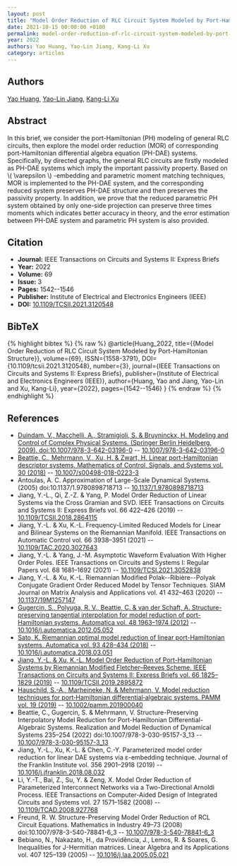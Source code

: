 ```yaml
---
layout: post
title: "Model Order Reduction of RLC Circuit System Modeled by Port-Hamiltonian Structure"
date: 2021-10-15 00:00:00 +0100
permalink: model-order-reduction-of-rlc-circuit-system-modeled-by-port-hamiltonian-structure
year: 2022
authors: Yao Huang, Yao-Lin Jiang, Kang-Li Xu
category: articles
---
```

 
## Authors
[Yao Huang](authors/yao-huang), [Yao-Lin Jiang](authors/yaolin-jiang), [Kang-Li Xu](authors/kangli-xu)
 
## Abstract
In this brief, we consider the port-Hamiltonian (PH) modeling of general RLC circuits, then explore the model order reduction (MOR) of corresponding port-Hamiltonian differential algebra equation (PH-DAE) systems. Specifically, by directed graphs, the general RLC circuits are firstly modeled as PH-DAE systems which imply the important passivity property. Based on \\( \varepsilon  \\) -embedding and parametric moment matching techniques, MOR is implemented to the PH-DAE system, and the corresponding reduced system preserves PH-DAE structure and then preserves the passivity property. In addition, we prove that the reduced parametric PH system obtained by only one-side projection can preserve three times moments which indicates better accuracy in theory, and the error estimation between PH-DAE system and parametric PH system is also provided.
 
## Citation
- **Journal:** IEEE Transactions on Circuits and Systems II: Express Briefs
- **Year:** 2022
- **Volume:** 69
- **Issue:** 3
- **Pages:** 1542--1546
- **Publisher:** Institute of Electrical and Electronics Engineers (IEEE)
- **DOI:** [10.1109/TCSII.2021.3120548](https://doi.org/10.1109/TCSII.2021.3120548)
 
## BibTeX
{% highlight bibtex %}
{% raw %}
@article{Huang_2022,
  title={{Model Order Reduction of RLC Circuit System Modeled by Port-Hamiltonian Structure}},
  volume={69},
  ISSN={1558-3791},
  DOI={10.1109/tcsii.2021.3120548},
  number={3},
  journal={IEEE Transactions on Circuits and Systems II: Express Briefs},
  publisher={Institute of Electrical and Electronics Engineers (IEEE)},
  author={Huang, Yao and Jiang, Yao-Lin and Xu, Kang-Li},
  year={2022},
  pages={1542--1546}
}
{% endraw %}
{% endhighlight %}
 
## References
- [Duindam, V., Macchelli, A., Stramigioli, S. & Bruyninckx, H. Modeling and Control of Complex Physical Systems. (Springer Berlin Heidelberg, 2009). doi:10.1007/978-3-642-03196-0](modeling-and-control-of-complex-physical-systems) -- [10.1007/978-3-642-03196-0](https://doi.org/10.1007/978-3-642-03196-0)
- [Beattie, C., Mehrmann, V., Xu, H. & Zwart, H. Linear port-Hamiltonian descriptor systems. Mathematics of Control, Signals, and Systems vol. 30 (2018)](linear-port-hamiltonian-descriptor-systems) -- [10.1007/s00498-018-0223-3](https://doi.org/10.1007/s00498-018-0223-3)
- Antoulas, A. C. Approximation of Large-Scale Dynamical Systems. (2005) doi:10.1137/1.9780898718713 -- [10.1137/1.9780898718713](https://doi.org/10.1137/1.9780898718713)
- Jiang, Y.-L., Qi, Z.-Z. & Yang, P. Model Order Reduction of Linear Systems via the Cross Gramian and SVD. IEEE Transactions on Circuits and Systems II: Express Briefs vol. 66 422–426 (2019) -- [10.1109/TCSII.2018.2864115](https://doi.org/10.1109/TCSII.2018.2864115)
- Jiang, Y.-L. & Xu, K.-L. Frequency-Limited Reduced Models for Linear and Bilinear Systems on the Riemannian Manifold. IEEE Transactions on Automatic Control vol. 66 3938–3951 (2021) -- [10.1109/TAC.2020.3027643](https://doi.org/10.1109/TAC.2020.3027643)
- Jiang, Y.-L. & Yang, J.-M. Asymptotic Waveform Evaluation With Higher Order Poles. IEEE Transactions on Circuits and Systems I: Regular Papers vol. 68 1681–1692 (2021) -- [10.1109/TCSI.2021.3052838](https://doi.org/10.1109/TCSI.2021.3052838)
- Jiang, Y.-L. & Xu, K.-L. Riemannian Modified Polak--Ribière--Polyak Conjugate Gradient Order Reduced Model by Tensor Techniques. SIAM Journal on Matrix Analysis and Applications vol. 41 432–463 (2020) -- [10.1137/19M1257147](https://doi.org/10.1137/19M1257147)
- [Gugercin, S., Polyuga, R. V., Beattie, C. & van der Schaft, A. Structure-preserving tangential interpolation for model reduction of port-Hamiltonian systems. Automatica vol. 48 1963–1974 (2012)](structure-preserving-tangential-interpolation-for-model-reduction-of-port-hamiltonian-systems) -- [10.1016/j.automatica.2012.05.052](https://doi.org/10.1016/j.automatica.2012.05.052)
- [Sato, K. Riemannian optimal model reduction of linear port-Hamiltonian systems. Automatica vol. 93 428–434 (2018)](riemannian-optimal-model-reduction-of-linear-port-hamiltonian-systems) -- [10.1016/j.automatica.2018.03.051](https://doi.org/10.1016/j.automatica.2018.03.051)
- [Jiang, Y.-L. & Xu, K.-L. Model Order Reduction of Port-Hamiltonian Systems by Riemannian Modified Fletcher–Reeves Scheme. IEEE Transactions on Circuits and Systems II: Express Briefs vol. 66 1825–1829 (2019)](model-order-reduction-of-port-hamiltonian-systems-by-riemannian-modified-fletcher-reeves-scheme) -- [10.1109/TCSII.2019.2895872](https://doi.org/10.1109/TCSII.2019.2895872)
- [Hauschild, S.-A., Marheineke, N. & Mehrmann, V. Model reduction techniques for port‐Hamiltonian differential‐algebraic systems. PAMM vol. 19 (2019)](model-reduction-techniques-for-port-hamiltonian-differential-algebraic-systems) -- [10.1002/pamm.201900040](https://doi.org/10.1002/pamm.201900040)
- Beattie, C., Gugercin, S. & Mehrmann, V. Structure-Preserving Interpolatory Model Reduction for Port-Hamiltonian Differential-Algebraic Systems. Realization and Model Reduction of Dynamical Systems 235–254 (2022) doi:10.1007/978-3-030-95157-3_13 -- [10.1007/978-3-030-95157-3_13](https://doi.org/10.1007/978-3-030-95157-3_13)
- Jiang, Y.-L., Xu, K.-L. & Chen, C.-Y. Parameterized model order reduction for linear DAE systems via ε-embedding technique. Journal of the Franklin Institute vol. 356 2901–2918 (2019) -- [10.1016/j.jfranklin.2018.08.032](https://doi.org/10.1016/j.jfranklin.2018.08.032)
- Li, Y.-T., Bai, Z., Su, Y. & Zeng, X. Model Order Reduction of Parameterized Interconnect Networks via a Two-Directional Arnoldi Process. IEEE Transactions on Computer-Aided Design of Integrated Circuits and Systems vol. 27 1571–1582 (2008) -- [10.1109/TCAD.2008.927768](https://doi.org/10.1109/TCAD.2008.927768)
- Freund, R. W. Structure-Preserving Model Order Reduction of RCL Circuit Equations. Mathematics in Industry 49–73 (2008) doi:10.1007/978-3-540-78841-6_3 -- [10.1007/978-3-540-78841-6_3](https://doi.org/10.1007/978-3-540-78841-6_3)
- Bebiano, N., Nakazato, H., da Providência, J., Lemos, R. & Soares, G. Inequalities for J-Hermitian matrices. Linear Algebra and its Applications vol. 407 125–139 (2005) -- [10.1016/j.laa.2005.05.021](https://doi.org/10.1016/j.laa.2005.05.021)

